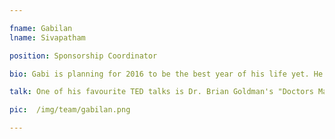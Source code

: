 ```yaml
---

fname: Gabilan
lname: Sivapatham

position: Sponsorship Coordinator

bio: Gabi is planning for 2016 to be the best year of his life yet. He is an amateur runner and cyclist, and plans to capture many 5k participation medals. He's also taken up podcasts recently. Gabi also believes in the power of people and communities to make social change.

talk: One of his favourite TED talks is Dr. Brian Goldman's "Doctors Make Mistakes

pic:  /img/team/gabilan.png

---
```

